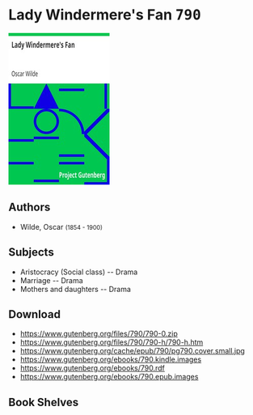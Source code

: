 # Lady Windermere's Fan <kbd>790</kbd>

![](./cover.medium.jpg "")

## Authors


 - Wilde, Oscar <small>(1854 - 1900)</small>

## Subjects


 - Aristocracy (Social class) -- Drama
 - Marriage -- Drama
 - Mothers and daughters -- Drama

## Download


 - https://www.gutenberg.org/files/790/790-0.zip
 - https://www.gutenberg.org/files/790/790-h/790-h.htm
 - https://www.gutenberg.org/cache/epub/790/pg790.cover.small.jpg
 - https://www.gutenberg.org/ebooks/790.kindle.images
 - https://www.gutenberg.org/ebooks/790.rdf
 - https://www.gutenberg.org/ebooks/790.epub.images

## Book Shelves


